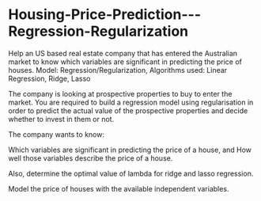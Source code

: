 # Housing-Price-Prediction---Regression-Regularization

Help an US based real estate company that has entered the Australian market to know which variables are significant in predicting the price of houses. 
Model: Regression/Regularization, Algorithms used: Linear Regression, Ridge, Lasso

The company is looking at prospective properties to buy to enter the market. You are required to build a regression model using regularisation in order to predict the actual value of the prospective properties and decide whether to invest in them or not.

The company wants to know:

Which variables are significant in predicting the price of a house, and
How well those variables describe the price of a house.

Also, determine the optimal value of lambda for ridge and lasso regression.

Model the price of houses with the available independent variables. 

